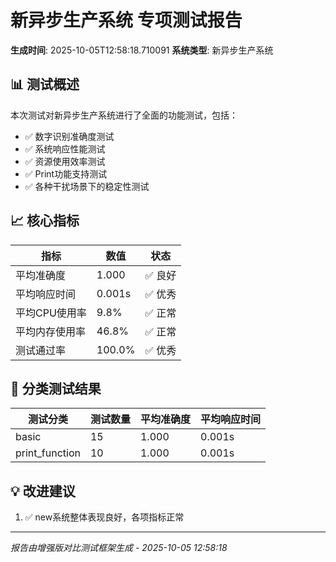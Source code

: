 # 新异步生产系统 专项测试报告
**生成时间**: 2025-10-05T12:58:18.710091
**系统类型**: 新异步生产系统

## 📊 测试概述

本次测试对新异步生产系统进行了全面的功能测试，包括：
- ✅ 数字识别准确度测试
- ✅ 系统响应性能测试
- ✅ 资源使用效率测试
- ✅ Print功能支持测试
- ✅ 各种干扰场景下的稳定性测试

## 📈 核心指标

| 指标 | 数值 | 状态 |
|------|------|------|
| 平均准确度 | 1.000 | ✅ 良好 |
| 平均响应时间 | 0.001s | ✅ 优秀 |
| 平均CPU使用率 | 9.8% | ✅ 正常 |
| 平均内存使用率 | 46.8% | ✅ 正常 |
| 测试通过率 | 100.0% | ✅ 优秀 |

## 🎯 分类测试结果

| 测试分类 | 测试数量 | 平均准确度 | 平均响应时间 |
|----------|----------|------------|--------------|
| basic | 15 | 1.000 | 0.001s |
| print_function | 10 | 1.000 | 0.001s |

## 💡 改进建议

1. ✅ new系统整体表现良好，各项指标正常

---
*报告由增强版对比测试框架生成 - 2025-10-05 12:58:18*